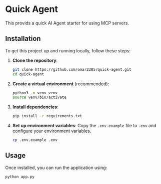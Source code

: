 # Quick Agent

This provids a quick AI Agent starter for using MCP servers.

## Installation

To get this project up and running locally, follow these steps:

1.  **Clone the repository**:

    ```bash
    git clone https://github.com/omar2205/quick-agent.git
    cd quick-agent
    ```

2.  **Create a virtual environment** (recommended):

    ```bash
    python3 -m venv venv
    source venv/bin/activate
    ```

3.  **Install dependencies**:

    ```bash
    pip install -r requirements.txt
    ```

4.  **Set up environment variables**:
    Copy the `.env.example` file to `.env` and configure your environment variables.
    ```bash
    cp .env.example .env
    ```

## Usage

Once installed, you can run the application using:

```bash
python app.py
```
